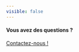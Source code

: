 ```yaml
---
visible: false
---
```


<section class="section section-sm text-center bg-image context-dark" style="background-image: url('images/image-fond-mince.jpg')">
  <div class="container">
    <div class="row justify-content-center">
      <div class="col-sm-10 col-md-12">
        <div class="box-cta-thin">
          <h4 class="wow-outer"><span>Vous avez des questions&nbsp;?</span></h4>
          <div class="button-outer"><a class="btn-md button button-primary
              button-winona wow slideInLeft" href="/contact">Contactez-nous&nbsp;!</a></div>
        </div>
      </div>
    </div>
  </div>
</section>
